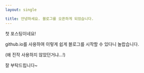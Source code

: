 ```yaml
---
layout: single 

title: 안녕하세요. 블로그를 오픈하게 되었습니다.
---
```


첫 포스팅이네요!

github.io를 사용하여 이렇게 쉽게 블로그를 시작할 수 있다니 놀랍습니다.

(왜 진작 사용하지 않았던거냐...!)

잘 부탁드립니다~
